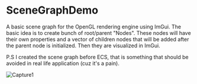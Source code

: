 # SceneGraphDemo
A basic scene graph for the OpenGL rendering engine using ImGui. The basic idea is to create bunch of root/parent "Nodes". These nodes will have their own properties and a vector of children nodes that will be added after the parent node is initialized. Then they are visualized in ImGui.

P.S I created the scene graph before ECS, that is something that should be avoided in real life application (cuz it's a pain).


![Capture1](https://user-images.githubusercontent.com/69974236/227809822-b37e191e-e014-4f58-b528-a9f9f46b1de5.PNG)
